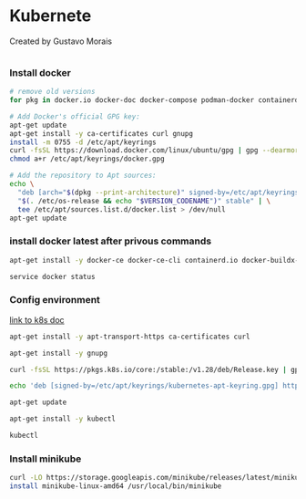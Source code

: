 # Kubernete

Created by Gustavo Morais

```sh
```

### Install docker
```sh
# remove old versions
for pkg in docker.io docker-doc docker-compose podman-docker containerd runc; do apt-get remove $pkg; done

# Add Docker's official GPG key:
apt-get update
apt-get install -y ca-certificates curl gnupg
install -m 0755 -d /etc/apt/keyrings
curl -fsSL https://download.docker.com/linux/ubuntu/gpg | gpg --dearmor -o /etc/apt/keyrings/docker.gpg
chmod a+r /etc/apt/keyrings/docker.gpg

# Add the repository to Apt sources:
echo \
  "deb [arch="$(dpkg --print-architecture)" signed-by=/etc/apt/keyrings/docker.gpg] https://download.docker.com/linux/ubuntu \
  "$(. /etc/os-release && echo "$VERSION_CODENAME")" stable" | \
  tee /etc/apt/sources.list.d/docker.list > /dev/null
apt-get update
```

### install docker latest after privous commands
```sh
apt-get install -y docker-ce docker-ce-cli containerd.io docker-buildx-plugin docker-compose-plugin

service docker status
```

### Config environment
[link to k8s doc](https://kubernetes.io/docs/tasks/tools/install-kubectl-linux/#install-using-native-package-management)
```sh
apt-get install -y apt-transport-https ca-certificates curl

apt-get install -y gnupg

curl -fsSL https://pkgs.k8s.io/core:/stable:/v1.28/deb/Release.key | gpg --dearmor -o /etc/apt/keyrings/kubernetes-apt-keyring.gpg

echo 'deb [signed-by=/etc/apt/keyrings/kubernetes-apt-keyring.gpg] https://pkgs.k8s.io/core:/stable:/v1.28/deb/ /' | tee /etc/apt/sources.list.d/kubernetes.list

apt-get update

apt-get install -y kubectl

kubectl
```

### Install minikube
```sh
curl -LO https://storage.googleapis.com/minikube/releases/latest/minikube-linux-amd64
install minikube-linux-amd64 /usr/local/bin/minikube
```
